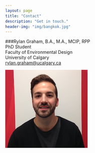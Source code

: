 ```yaml
---
layout: page
title: "Contact"
description: "Get in touch."
header-img: "img/bangkok.jpg"
---
```


###Rylan Graham, B.A., M.A., MCIP, RPP <br/>
PhD Student <br/>
Faculty of Environmental Design <br/>
University of Calgary <br/>
rylan.graham@ucalgary.ca

![my photo](/img/rylangraham-contact.jpg)
